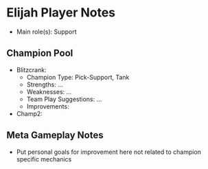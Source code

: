 # Elijah Player Notes

* Main role(s): Support

## Champion Pool

* Blitzcrank:
    * Champion Type:    Pick-Support, Tank
    * Strengths:        ...
    * Weaknesses:       ...
    * Team Play Suggestions:   ...
    * Improvements:
* Champ2:

## Meta Gameplay Notes

* Put personal goals for improvement here not related to champion specific mechanics

